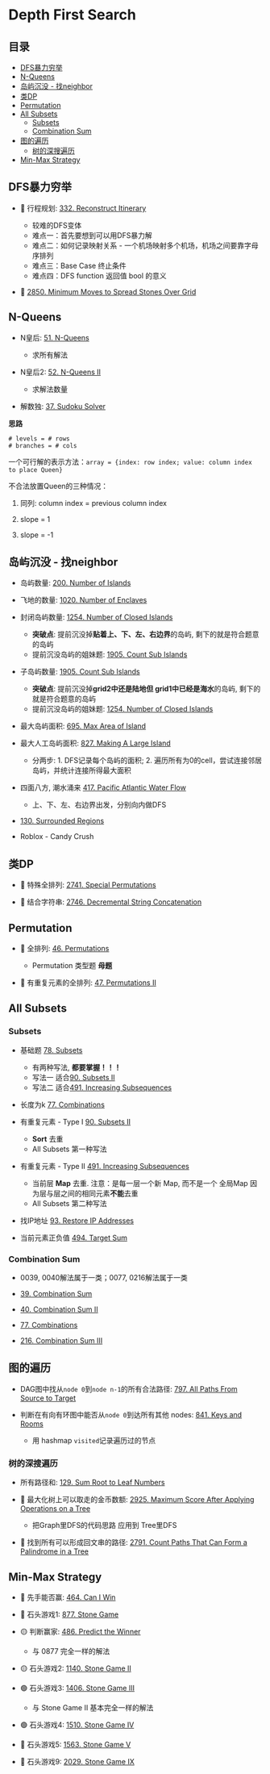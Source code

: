 # Depth First Search

## 目录
* [DFS暴力穷举](#dfs暴力穷举)
* [N-Queens](#n-Queens)
* [岛屿沉没 - 找neighbor](#岛屿沉没---找neighbor)
* [类DP](#类dp)
* [Permutation](#permutation)
* [All Subsets](#all-subsets)
    * [Subsets](#subsets)
    * [Combination Sum](#combination-sum)
* [图的遍历](#图的遍历)
    * [树的深搜遍历](#树的深搜遍历)
* [Min-Max Strategy](#min-max-strategy)


## DFS暴力穷举

* :red_circle: 行程规划: [332. Reconstruct Itinerary](https://github.com/szhou12/leetcode-go/tree/main/leetcode/0332-Reconstruct-Itinerary)
    * 较难的DFS变体
    * 难点一：首先要想到可以用DFS暴力解
    * 难点二：如何记录映射关系 - 一个机场映射多个机场，机场之间要靠字母序排列
    * 难点三：Base Case 终止条件
    * 难点四：DFS function 返回值 bool 的意义

* :red_circle: [2850. Minimum Moves to Spread Stones Over Grid](https://github.com/szhou12/leetcode-go/tree/main/leetcode/2850-Minimum-Moves-to-Spread-Stones-Over-Grid)

## N-Queens

*  N皇后: [51. N-Queens](https://github.com/szhou12/leetcode-go/tree/main/leetcode/0051-N-Queens)
    * 求所有解法

* N皇后2: [52. N-Queens II](https://github.com/szhou12/leetcode-go/tree/main/leetcode/0052-N-Queens-II)
    * 求解法数量

* 解数独: [37. Sudoku Solver](https://github.com/szhou12/leetcode-go/tree/main/leetcode/0037-Sudoku-Solver)

**思路**

```
# levels = # rows
# branches = # cols
```

一个可行解的表示方法：`array = {index: row index; value: column index to place Queen}`

不合法放置Queen的三种情况：

1. 同列: column index = previous column index

2. slope = 1

3. slope = -1



## 岛屿沉没 - 找neighbor

* 岛屿数量: [200. Number of Islands]()

* 飞地的数量: [1020. Number of Enclaves]()

* 封闭岛屿数量: [1254. Number of Closed Islands]()
    * **突破点**: 提前沉没掉**贴着上、下、左、右边界**的岛屿, 剩下的就是符合题意的岛屿
    * 提前沉没岛屿的姐妹题: [1905. Count Sub Islands]()

* 子岛屿数量: [1905. Count Sub Islands]()
    * **突破点**: 提前沉没掉**grid2中还是陆地但 grid1中已经是海水**的岛屿, 剩下的就是符合题意的岛屿
    * 提前沉没岛屿的姐妹题: [1254. Number of Closed Islands]()

* 最大岛屿面积: [695. Max Area of Island]()

* 最大人工岛屿面积: [827. Making A Large Island]()
    * 分两步: 1. DFS记录每个岛屿的面积; 2. 遍历所有为0的cell，尝试连接邻居岛屿，并统计连接所得最大面积

* 四面八方, 潮水涌来 [417. Pacific Atlantic Water Flow]()
    * 上、下、左、右边界出发，分别向内做DFS

* [130. Surrounded Regions]()

* Roblox - Candy Crush

## 类DP

* :red_circle: 特殊全排列: [2741. Special Permutations]()

* :red_circle: 结合字符串: [2746. Decremental String Concatenation]()


## Permutation

* :red_circle: 全排列: [46. Permutations]()
    * Permutation 类型题 **母题**

* :red_circle: 有重复元素的全排列: [47. Permutations II]()




## All Subsets

### Subsets

* 基础题 [78. Subsets]()
    * 有两种写法, **都要掌握！！！**
    * 写法一 适合[90. Subsets II]()
    * 写法二 适合[491. Increasing Subsequences]()

* 长度为k [77. Combinations]()

* 有重复元素 - Type I [90. Subsets II]()
    * **Sort** 去重
    * All Subsets 第一种写法

* 有重复元素 - Type II [491. Increasing Subsequences]()
    * 当前层 **Map** 去重. 注意：是每一层一个新 Map, 而不是一个 全局Map 因为层与层之间的相同元素**不能**去重
    * All Subsets 第二种写法

* 找IP地址 [93. Restore IP Addresses]()

* 当前元素正负值 [494. Target Sum]()

### Combination Sum
* 0039, 0040解法属于一类；0077, 0216解法属于一类

* [39. Combination Sum]()

* [40. Combination Sum II]()

* [77. Combinations]()

* [216. Combination Sum III]()



## 图的遍历
* DAG图中找从`node 0`到`node n-1`的所有合法路径: [797. All Paths From Source to Target]()

* 判断在有向有环图中能否从`node 0`到达所有其他 nodes: [841. Keys and Rooms]()
    * 用 hashmap `visited`记录遍历过的节点

### 树的深搜遍历

* 所有路径和: [129. Sum Root to Leaf Numbers]()

* :red_circle: 最大化树上可以取走的金币数额: [2925. Maximum Score After Applying Operations on a Tree](https://github.com/szhou12/leetcode-go/tree/main/leetcode/2925-Maximum-Score-After-Applying-Operations-on-a-Tree)
    * 把Graph里DFS的代码思路 应用到 Tree里DFS

* :red_circle: 找到所有可以形成回文串的路径: [2791. Count Paths That Can Form a Palindrome in a Tree](https://github.com/szhou12/leetcode-go/tree/main/leetcode/2791-Count-Paths-That-Can-Form-a-Palindrome-in-a-Tree)




## Min-Max Strategy
* :red_circle: 先手能否赢: [464. Can I Win]()

* :red_circle: 石头游戏1: [877. Stone Game]()

* :yellow_circle: 判断赢家: [486. Predict the Winner]()
    * 与 0877 完全一样的解法

* :yellow_circle: 石头游戏2: [1140. Stone Game II]()

* :green_circle: 石头游戏3: [1406. Stone Game III]()
    * 与 Stone Game II 基本完全一样的解法

* :green_circle: 石头游戏4: [1510. Stone Game IV]()

* :red_circle: 石头游戏5: [1563. Stone Game V]()

* :red_circle: 石头游戏9: [2029. Stone Game IX]()
